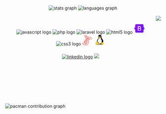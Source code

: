 
<br clear="both">

<div align="center">
  <img src="https://github-readme-stats.vercel.app/api?username=cehh01&hide_title=false&hide_rank=false&show_icons=true&include_all_commits=true&count_private=true&disable_animations=false&theme=dracula&locale=en&hide_border=false" height="150" alt="stats graph"  />
  
  <img src="https://github-readme-stats.vercel.app/api/top-langs?username=cehh01&locale=en&hide_title=false&layout=compact&card_width=320&langs_count=5&theme=dracula&hide_border=false" height="150" alt="languages graph"  />
</div>

<br clear="both">

  <img align="right" height="250" src="https://user-images.githubusercontent.com/74038190/212750155-3ceddfbd-19d3-40a3-87af-8d329c8323c4.gif"  />


###

<div align="center">
  <img src="https://cdn.jsdelivr.net/gh/devicons/devicon/icons/javascript/javascript-original.svg" height="35" alt="javascript logo"  />

  <img src="https://cdn.jsdelivr.net/gh/devicons/devicon/icons/php/php-original.svg" height="35" alt="php logo"  />

  <img src="https://cdn.jsdelivr.net/gh/devicons/devicon/icons/laravel/laravel-original.svg" height="35" alt="laravel logo"  />

  <img src="https://cdn.jsdelivr.net/gh/devicons/devicon/icons/html5/html5-original.svg" height="35" alt="html5 logo"  />
  
  <img src="https://github.com/devicons/devicon/blob/master/icons/bootstrap/bootstrap-original.svg" height="35" alt="html5 logo"  />
  
  <img src="https://cdn.jsdelivr.net/gh/devicons/devicon/icons/css3/css3-original.svg" height="35" alt="css3 logo"  />
  
  <img src="https://github.com/devicons/devicon/blob/master/icons/microsoftsqlserver/microsoftsqlserver-plain.svg" height="35" alt="css3 logo"  />
  
  <img src="https://github.com/devicons/devicon/blob/master/icons/linux/linux-original.svg" height="35" alt="css3 logo"  />
</div>

###

<div align="center">
  <a href="https://www.linkedin.com/in/cecilia-turcatto/" target="_blank"><img src="https://img.shields.io/static/v1?message=LinkedIn&logo=linkedin&label=&color=0077B5&logoColor=white&labelColor=&style=for-the-badge" height="35" alt="linkedin logo"/></a>
  <a href="https://www.udemy.com/user/cecilia-turcatto-fernandes-da-cruz/" target="_blank"><img src="https://img.shields.io/badge/Udemy-A435F0?style=for-the-badge&logo=Udemy&logoColor=white" target="_blank"></a>
</div>

<br clear="both">
<br clear="both">
<br clear="both">

<picture>
  <source media="(prefers-color-scheme: dark)" srcset="https://raw.githubusercontent.com/cehh01/cehh01/output/pacman-contribution-graph-dark.svg">
  <source media="(prefers-color-scheme: light)" srcset="https://raw.githubusercontent.com/cehh01/cehh01/output/pacman-contribution-graph.svg">
  <img alt="pacman contribution graph" src="https://raw.githubusercontent.com/cehh01/cehh01/output/pacman-contribution-graph.svg">
</picture>

